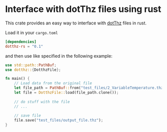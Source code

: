 # Interface with dotThz files using rust

This crate provides an easy way to interface with [dotThz](https://github.com/dotTHzTAG) files in rust.

Load it in your `cargo.toml`

```toml
[dependencies]
dotthz-rs = "0.1"
```

and then use like specified in the following example:

```rust
use std::path::PathBuf;
use dotthz::{DotthzFile};

fn main() {
    // Load data from the original file
    let file_path = PathBuf::from("test_files/2_VariableTemperature.thz");
    let file = DotthzFile::load(file_path.clone());
    
    // do stuff with the file
    // ...
    
    // save file
    file.save("test_files/output_file.thz");
}
```